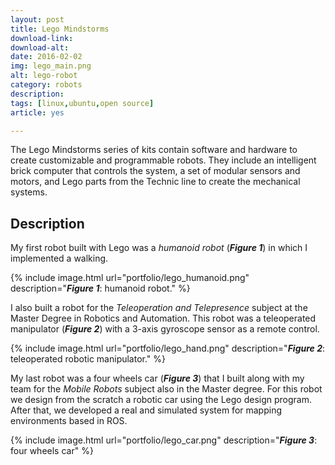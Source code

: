 ```yaml
---
layout: post
title: Lego Mindstorms
download-link: 
download-alt:  
date: 2016-02-02
img: lego_main.png
alt: lego-robot
category: robots
description: 
tags: [linux,ubuntu,open source]
article: yes

---
```


The Lego Mindstorms series of kits contain software and hardware to create customizable and programmable robots. They include an intelligent brick computer that controls the system, a set of modular sensors and motors, and Lego parts from the Technic line to create the mechanical systems.

## Description

My first robot built with Lego was a _humanoid robot_ (<b><i>Figure 1</i></b>) in which I implemented a walking.

{% include image.html url="portfolio/lego_humanoid.png" description="<b><i>Figure 1</i></b>: humanoid robot." %}

I also built a robot for the _Teleoperation and Telepresence_ subject at the Master Degree in Robotics and Automation. This robot was a teleoperated manipulator (<b><i>Figure 2</i></b>) with a 3-axis gyroscope sensor as a remote control.

{% include image.html url="portfolio/lego_hand.png" description="<b><i>Figure 2</i></b>: teleoperated robotic manipulator." %}

My last robot was a four wheels car (<b><i>Figure 3</i></b>) that I built along with my team for the _Mobile Robots_ subject also in the Master degree. For this robot we design from the scratch a robotic car using the Lego design program. After that, we developed a real and simulated system for mapping environments based in ROS.

{% include image.html url="portfolio/lego_car.png" description="<b><i>Figure 3</i></b>: four wheels car" %}
